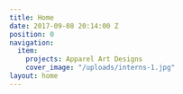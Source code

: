 ```yaml
---
title: Home
date: 2017-09-08 20:14:00 Z
position: 0
navigation:
  item:
    projects: Apparel Art Designs
    cover_image: "/uploads/interns-1.jpg"
layout: home
---
```


